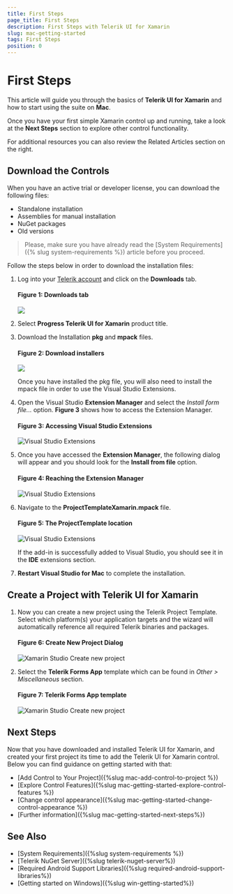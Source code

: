 ```yaml
---
title: First Steps
page_title: First Steps
description: First Steps with Telerik UI for Xamarin
slug: mac-getting-started
tags: First Steps
position: 0
---
```


# First Steps

This article will guide you through the basics of __Telerik UI for Xamarin__ and how to start using the suite on __Mac__.

Once you have your first simple Xamarin control up and running, take a look at the __Next Steps__ section to explore other control functionality.

For additional resources you can also review the Related Articles section on the right.

## Download the Controls

When you have an active trial or developer license, you can download the following files:

* Standalone installation
* Assemblies for manual installation
* NuGet packages
* Old versions

>Please, make sure you have already read the [System Requirements]({% slug system-requirements %}) article before you proceed.

Follow the steps below in order to download the installation files:

1. Log into your [Telerik account](https://www.telerik.com/account/) and click on the __Downloads__ tab.

	#### __Figure 1: Downloads tab__
	![](images/download_product_files_1.png)

2. Select __Progress Telerik UI for Xamarin__ product title.

3. Download the Installation __pkg__ and __mpack__ files.

	#### __Figure 2: Download installers__
	![](images/download_product_files_2.png)
	
	Once you have installed the pkg file, you will also need to install the mpack file in order to use the Visual Studio Extensions. 
4. Open the Visual Studio **Extension Manager** and select the *Install form file...* option. __Figure 3__ shows how to access the Extension Manager.

	#### __Figure 3: Accessing Visual Studio Extensions__
	![Visual Studio Extensions](images/VisualStudioExtensions.png)

5. Once you have accessed the **Extension Manager**, the following dialog will appear and you should look for the **Install from file** option.

	#### __Figure 4: Reaching the Extension Manager__
	![Visual Studio Extensions](images/ExtensionManager.png)

6. Navigate to the **ProjectTemplateXamarin.mpack** file. 

	#### __Figure 5: The ProjectTemplate location__
	![Visual Studio Extensions](images/InstallExtensionPackage.png)

	If the add-in is successfully added to Visual Studio, you should see it in the **IDE** extensions section.

7. **Restart Visual Studio for Mac** to complete the installation.

## Create a Project with Telerik UI for Xamarin

1. Now you can create a new project using the Telerik Project Template. Select which platform(s) your application targets and the wizard will automatically reference all required Telerik binaries and packages.

	#### __Figure 6: Create New Project Dialog__
	![Xamarin Studio Create new project](images/CreateNewProject.png)

2. Select the **Telerik Forms App** template which can be found in *Other > Miscellaneous* section.

	#### __Figure 7: Telerik Forms App template__
	![Xamarin Studio Create new project](images/ChooseTemplate.png)

## Next Steps

Now that you have downloaded and installed Telerik UI for Xamarin, and created your first project its time to add the Telerik UI for Xamarin control. Below you can find guidance on getting started with that:

- [Add Control to Your Project]({%slug mac-add-control-to-project %})
- [Explore Control Features]({%slug mac-getting-started-explore-control-features %})
- [Change control appearance]({%slug mac-getting-started-change-control-appearance %})
- [Further information]({%slug mac-getting-started-next-steps%})

## See Also

- [System Requirements]({%slug system-requirements %})
- [Telerik NuGet Server]({%slug telerik-nuget-server%})
- [Required Android Support Libraries]({%slug required-android-support-libraries%})
- [Getting started on Windows]({%slug win-getting-started%})